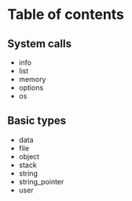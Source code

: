 
# Table of contents

## System calls

- info
- list
- memory
- options
- os

## Basic types

- data
- file
- object
- stack
- string
- string_pointer
- user
